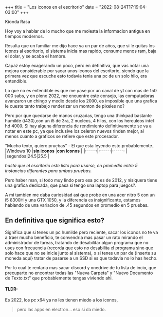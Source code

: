 +++
title = "Los iconos en el escritorio"
date = "2022-08-24T17:19:04-03:00"
+++

Kionda Rasa

Hoy voy a hablar de lo mucho que me molesta la informacion antigua en tiempos modernos. 

Resulta que un familiar me dijo hace ya un par de años, que si le quitas los iconos al escritorio, el sistema inicia mas rapido, consume menos ram, baja el dolar, y se acaba el hambre.

Capaz estoy exagerando un poco, pero en definitiva, que vas notar una mejora considerable por sacar unos iconos del escritorio, siendo que la primera vez que escuche esto todavia tenia una pc de un solo hilo, era entendible.

Lo que no es entendible es que me pase por un canal de yt con mas de 150 000 subs, y en pleno 2022, me encuentre este consejo, las computadoras avanzaron un chingo y medio desde los 2000, es imposible que una grafica le cueste tanto trabajo renderizar un monton de pixeles no?

Pero por que quedarse de manos cruzadas, tengo una thinkpad bastante humilde (t430),con un i5 de 3ra, 2 nucleos, 4 hilos, con los herculeos intel hd 4000. Si hay alguna diferencia de rendimiento definitivamente se va a notar en este pc, ya que inclusive los celeron nuevos rinden mejor, al menos cuanto a graficos se refiere que este procesador. 

"Mucho texto, quiero pruebas" - El que esta leyendo esto probablemente.. 
|Windows 10 |**sin iconos** |**con iconos** | 
|:-----:|:-----:|:-----: |  
|segundos|24.5|25.5 |   

*hasta que el escritorio este listo para usarse, en promedio entre 5 instancias diferentes para ambas pruebas.*

Pero haber man, si todo muy lindo pero esa pc es de 2012, y nisiquera tiene una grafica dedicada, que pasa si tengo una laptop para juegos?.

A mi tambien me daba curiosidad asi que probe en una acer nitro 5 con un i5 8300H y una GTX 1050, y la diferencia es insignificante, estamos hablando de una variacion de .45 segundos en promedio en 5 pruebas.

## En definitiva que significa esto?
Significa que si tenes un pc humilde pero reciente, sacar los iconos no te va a traer mucho beneficio, te convendria mas pasar un rato mirando el administrador de tareas, tratando de desabilitar algun programa que no uses con frecuencia (recorda que esto no desabilita el programa sino que solo hace que no se inicie junto al sistema), o si tenes un par de {inserte su moneda aquí} tratar de pasarse a un SSD si es que todavia no lo has hecho. 

Por lo cual te rentaria mas sacar discord y onedrive de tu lista de incio, que precuparte no encontrar todas las "Nueva Carpeta" y "Nuevo Documento de Texto.txt" que probablemente tengas viviendo ahi. 

#### TLDR: 
Es 2022, los pc x64 ya no les tienen miedo a los iconos,
> pero las apps en electron...   eso si da miedo.